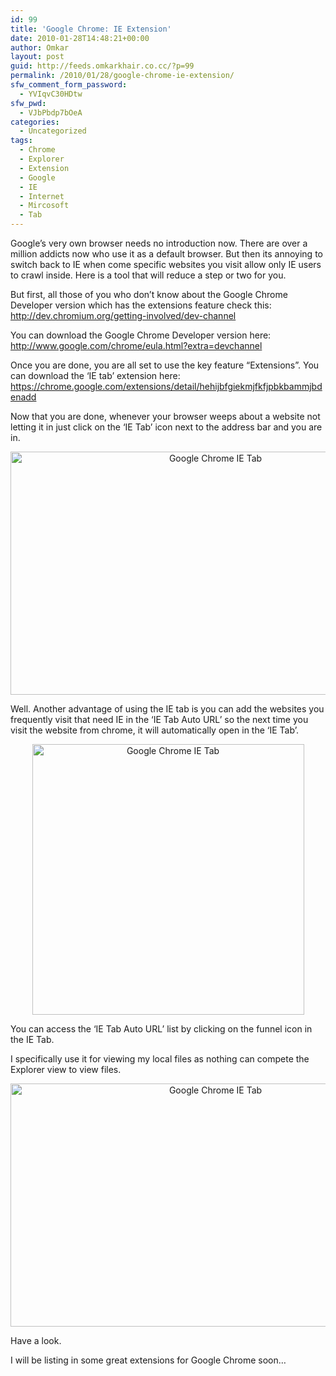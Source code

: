 ```yaml
---
id: 99
title: 'Google Chrome: IE Extension'
date: 2010-01-28T14:48:21+00:00
author: Omkar
layout: post
guid: http://feeds.omkarkhair.co.cc/?p=99
permalink: /2010/01/28/google-chrome-ie-extension/
sfw_comment_form_password:
  - YVIqvC30HDtw
sfw_pwd:
  - VJbPbdp7bOeA
categories:
  - Uncategorized
tags:
  - Chrome
  - Explorer
  - Extension
  - Google
  - IE
  - Internet
  - Mircosoft
  - Tab
---
```

Google&#8217;s very own browser needs no introduction now. There are over a million addicts now who use it as a default browser. But then its annoying to switch back to IE when come specific websites you visit allow only IE users to crawl inside. Here is a tool that will reduce a step or two for you.

But first, all those of you who don&#8217;t know about the Google Chrome Developer version which has the extensions feature check this: <a href="http://dev.chromium.org/getting-involved/dev-channel" target="_blank">http://dev.chromium.org/getting-involved/dev-channel</a>

You can download the Google Chrome Developer version here: <a href="http://www.google.com/chrome/eula.html?extra=devchannel" target="_blank">http://www.google.com/chrome/eula.html?extra=devchannel</a>

Once you are done, you are all set to use the key feature &#8220;Extensions&#8221;. You can download the &#8216;IE tab&#8217; extension here: <a href="https://chrome.google.com/extensions/detail/hehijbfgiekmjfkfjpbkbammjbdenadd" target="_blank">https://chrome.google.com/extensions/detail/hehijbfgiekmjfkfjpbkbammjbdenadd</a>

Now that you are done, whenever your browser weeps about a website not letting it in just click on the &#8216;IE Tab&#8217; icon next to the address bar and you are in.</p> 

<p style="text-align: center;">
  <img src="http://lh5.ggpht.com/_Tf3uLIahhCQ/Sz9Hvf-wIWI/AAAAAAAAAiY/RPCyOzCo9_c/s800/SGPhoto_2010_01_02%2018_44_44.jpg" border="0" title="Google Chrome IE Tab" width="640" height="389" />
</p>

Well. Another advantage of using the IE tab is you can add the websites you frequently visit that need IE in the &#8216;IE Tab Auto URL&#8217; so the next time you visit the website from chrome, it will automatically open in the &#8216;IE Tab&#8217;.

<p style="text-align: center; ">
  <img src="http://lh6.ggpht.com/_Tf3uLIahhCQ/Sz9HyrtkeiI/AAAAAAAAAik/LpvTMfwy7hg/s800/SGPhoto_2010_01_02%2018_46_15.jpg" border="0" title="Google Chrome IE Tab" width="435" height="433" />
</p>

You can access the &#8216;IE Tab Auto URL&#8217; list by clicking on the funnel icon in the IE Tab.

I specifically use it for viewing my local files as nothing can compete the Explorer view to view files.</p> 

<p style="text-align: center;">
  <img src="http://lh4.ggpht.com/_Tf3uLIahhCQ/Sz9HxoIeCsI/AAAAAAAAAig/jlPvC3OPY6I/s800/SGPhoto_2010_01_02%2018_45_57.jpg" border="0" title="Google Chrome IE Tab" width="640" height="389" />
</p>

Have a look.</p> 

I will be listing in some great extensions for Google Chrome soon&#8230;